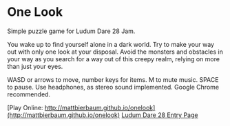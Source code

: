One Look
========

Simple puzzle game for Ludum Dare 28 Jam.

You wake up to find yourself alone in a dark world. Try to make your way out with only one look at your disposal. Avoid the monsters and obstacles in your way as you search for a way out of this creepy realm, relying on more than just your eyes. 

WASD or arrows to move, number keys for items. M to mute music. SPACE to pause. Use headphones, as stereo sound implemented. Google Chrome recommended.

[Play Online: http://mattbierbaum.github.io/onelook](http://mattbierbaum.github.io/onelook)
[Ludum Dare 28 Entry Page](http://www.ludumdare.com/compo/ludum-dare-28/?action=preview&uid=31038)


